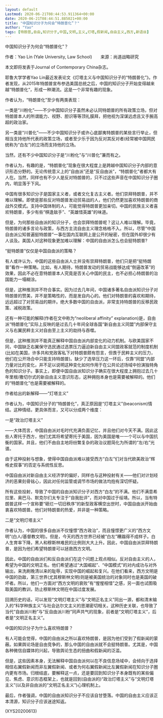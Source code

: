 ```yaml
---
layout: default
Lastmod: 2020-06-21T08:44:53.911364+00:00
date: 2020-06-21T08:44:51.885021+00:00
title: "中国知识分子为何会“特朗普化”？"
author: "Yao"
tags: [特朗普,自由,知识分子,中国,文明,主义,灯塔,假新闻,自由主义,西方,新语丝]
---
```


中国知识分子为何会“特朗普化”？

作者：Yao Lin (Yale University, Law School)　　来源：尚道战略研究

本文即将发表于Journal of Contemporary China杂志。

耶鲁大学学者Yao Lin最近发表论文《灯塔主义与中国知识分子的“特朗普化”》。作者发现，从2015年特朗普宣布参选美国总统之后，中国的知识分子开始变得越来越“特朗普化“，形成一种潮流。这是一个非常有趣的现象。

作者认为，“特朗普化”至少有两类表现：

一类是“川粉化”——不少中国知识分子虽然未必认同特朗普的所有政策立场，但对特朗普本人的所谓能力、视野、胆识等等顶礼膜拜，把他视为深谋远虑且又手腕高超的政治家。

另一类是“川普化”——不少中国知识分子或许心底鄙夷特朗普的某些言行举止，但相当支持他所代表的政策立场，或者至少乐于因为反对其反对者(经常被中国网民统称为“白左”)的立场而支持他的立场。

当然，还有不少中国知识分子是“川粉化”与“川普化”兼而有之。

作者认为，有趣的是，“特朗普化”现象在很大程度上是跨越中国知识分子内部的意识形态分野的。无论传统意义上的“自由派”还是“反自由派”，“特朗普化”者都大有人在。当然，同样也有不少人是反对特朗普的，只不过这些声音在中国知识分子圈内，明显落于下风。

中国有很多知识分子是国家主义者，或者文化复古主义者。他们崇拜特朗普，并不难以理解。即使是那些反对特朗普发动贸易战的人，他们仍然更加喜欢特朗普的商战外交模式。支持中国体制的人，可能觉得特朗普更加亲切。中国的民族主义者喜欢特朗普，多少有些“棋逢敌手”、“英雄惜英雄”的味道。

但是，为何那些自由派的知识分子，也会崇拜特朗普呢？这让人难以理解。毕竟，特朗普的诸多言论与政策，与西方主流自由主义理念格格不入。所以，尽管“中国自由派公知普遍挺特朗普”一事在国内互联网上是公开的秘密，但在国外却很少有人谈及。美国人对这种现象更加难以理解：中国的自由派怎么也会挺特朗普?

“挺特朗普”仅仅是中国自由派的策略？

有人或许认为，中国的这些自由派人士并没有崇拜特朗普，他们只是把“挺特朗普”看作一种策略。比如，有人期待，特朗普发动的贸易战能够达成“倒逼改革”的效果，因此不必在意特朗普本人究竟是否关心中国的民主，也不必担心特朗普的治国能力一塌糊涂。

但是，这种推测并不符合事实。因为过去几年间，中国诸多著名自由派知识分子对特朗普的赞美，并不是策略性的，而是发自内心的。他们对特朗普的喜欢和期待，远远超过了对贸易战的期许。绝大多数中国的自由派，非常支持特朗普的反移民政策、减税政策。

还有一种可能的解释(作者在文中称为“neoliberal affinity” explanation)是，自由派“特朗普化”实际上反映的是过去几十年间全球各国“新自由主义同盟”内部保守主义与右翼民粹主义对自由至上主义的劫持与吞噬。

但是，这种推测并不能真正解释中国自由派内部变化的动力机制。与欧美国家不同，中国缺乏右翼保守选民通过选票压力逼迫新自由主义同盟政客就范的制度机制(比如在美国，许多共和党政客私下对特朗普颇有怨言，但畏于民粹主义的压力，他们在公开场合中只能支持特朗普)。缺少了选举压力这一环后，仅靠“同盟”内部力量对比的变化，并不足以说明这种变化如何作用于在公共论述场域中扮演独特角色的知识分子。事实上，即便中国自由派知识分子确实在很大程度上拥抱过去几十年里根/撒切尔式的新自由主义意识形态，这种拥抱本身也是需要被解释的。他们的“特朗普化”也是需要被解释的。

作者给出的新解释——“灯塔主义”

作者认为，中国知识分子的“特朗普化”，真正原因是“灯塔主义”(beaconism)情结。这种情结，更具体而言，又可以分成两个维度：

一是“政治灯塔主义”

——大体而言，中国自由派对毛时代充满负面记忆，并且他们对今天不满。因此这些人寄托于西方，他们尤其将希望寄托于美国，因为美国是唯一一个可以与中国抗衡的国家。并且，他们不由自主地将纷繁复杂的政治议题简化为所谓的“左/右”光谱。

由于这种投射与想象，使得中国自由派难以接受西方“白左”们对当代欧美政治“辉格史叙事”的否定与系统性反思。

中国自由派对新自由主义经济学的偏好，同样也与这种投射有关——他们对计划经济的恶果刻骨铭心，因此对任何监管或调节市场的做法均抱有深切怀疑。

所有这些投射，导致了中国的自由派知识分子对西方“白左”的不满。他们不满意希拉里、奥巴马、默克尔们太专注于“自我批评”，而对中国过于绥靖。所以，当有特朗普这样一个宣称要“砸烂一切旧秩序”的新型政客横空出世时，中国自由派开始由衷喜欢特朗普。他们对特朗普的热爱，并非是一种策略。

二是“文明灯塔主义”

作者认为，中国的很多自由派不仅憧憬“西方政治”，而且憧憬更广义的“西方文明”(白人/基督教文明)。但是，今天的西方世界已经被“白左”糟蹋得不成样子。白人生育率下降，黑人和穆斯林难民的比例则大大上升。因此，中国自由派崇拜特朗普，是因为他们希望特朗普可以拯救西方文明。

因此，中国的自由派们和反自由派们在这个问题上观点相似。反对自由主义的人，希望为中国的文明正名。他们希望通过“大国崛起”、“中国模式”的对内成功与对外输出，来洗刷晚清以来的耻辱，实现中国的崛起和复兴。在他们看来，西方文明是中国的劲敌，第三世界(尤其穆斯林文明)则是被美国统治的对象同时也是美国的破坏者。所以，他们一方面对“西方文明的衰败”有“惺惺相惜”之感，另一面也试图吸取美国的教训，防止穆斯林文明在中国过度发展。

回溯历史的话，可以发现“文明灯塔主义”与“文明正名主义”同出一源，都和清末输入的“科学种族主义”与社会达尔文主义的思潮密切相关。这种历史关联，也导致了当代“自由派川粉”与“反自由派川粉”同声共气的现象，前者是“文明灯塔主义”，后者是“文明正名主义”。

中国的知识分子为什么喜欢特朗普？

有人可能会觉得，中国的自由派之所以喜欢特朗普，是因为他们受到了假新闻的蒙蔽。如果舆论场是自由竞争的，那么中国的自由派就不会挺特朗普。尤其是，中国各种微信自媒体的兴起，导致舆论生态的扭曲和假新闻的泛滥。

但是，这些因素本身，无法解释中国自由派何以在不良信息场域中，会倾向于选择相信右翼假新闻而非左翼假新闻、或者为何右翼假新闻比左翼假新闻在知识分子圈内更有市场。归根结底，要解释这一点，还是要回到知识分子本身既有的某些偏见、焦虑、意识形态框架上，也就是回到(自由派的)“政治灯塔主义”与“文明灯塔主义”(以及非自由派的“文明正名主义”)心理机制上。

最后，作者强调，中国的自由派知识分子不应该自甘堕落。中国的自由主义应该正本清源，知识分子应该迷途知返。

(XYS20200613)

